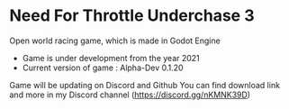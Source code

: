 # Need For Throttle Underchase 3
  Open world racing game, which is made in Godot Engine

- Game is under development from the year 2021
- Current version of game : Alpha-Dev 0.1.20

Game will be updating on Discord and Github
You can find download link and more in my Discord channel (https://discord.gg/nKMNK39D)
